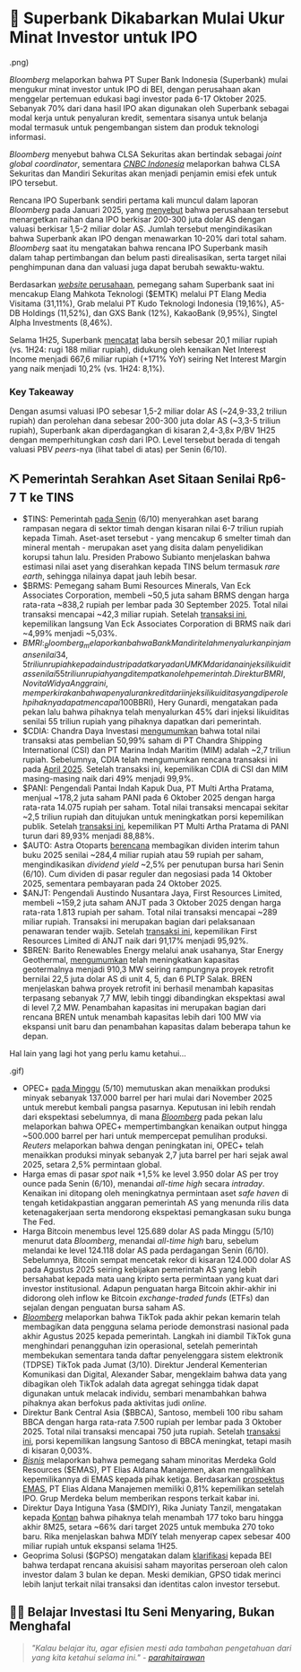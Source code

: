 # 🏦 Superbank Dikabarkan Mulai Ukur Minat Investor untuk IPO

.png)

_Bloomberg_ melaporkan bahwa PT Super Bank Indonesia (Superbank) mulai mengukur minat investor untuk IPO di BEI, dengan perusahaan akan menggelar pertemuan edukasi bagi investor pada 6-17 Oktober 2025. Sebanyak 70% dari dana hasil IPO akan digunakan oleh Superbank sebagai modal kerja untuk penyaluran kredit, sementara sisanya untuk belanja modal termasuk untuk pengembangan sistem dan produk teknologi informasi.

_Bloomberg_ menyebut bahwa CLSA Sekuritas akan bertindak sebagai _joint global coordinator_, sementara [_CNBC Indonesia_](https://www.cnbcindonesia.com/research/20251002103524-128-672195/saham-emtk-terbang-tinggi-ipo-superbank-ganti-sekuritas) melaporkan bahwa CLSA Sekuritas dan Mandiri Sekuritas akan menjadi penjamin emisi efek untuk IPO tersebut.

Rencana IPO Superbank sendiri pertama kali muncul dalam laporan _Bloomberg_ pada Januari 2025, yang [menyebut](https://snips.stockbit.com/snips-terbaru/-akra-guidance-2025-dan-jual-lahan-ke-antm#:~:text=Superbank%20Milik%20EMTK,atau%20spekulasi.) bahwa perusahaan tersebut menargetkan raihan dana IPO berkisar 200-300 juta dolar AS dengan valuasi berkisar 1,5-2 miliar dolar AS. Jumlah tersebut mengindikasikan bahwa Superbank akan IPO dengan menawarkan 10-20% dari total saham. _Bloomberg_ saat itu mengatakan bahwa rencana IPO Superbank masih dalam tahap pertimbangan dan belum pasti direalisasikan, serta target nilai penghimpunan dana dan valuasi juga dapat berubah sewaktu-waktu.

Berdasarkan [_website_ perusahaan](https://www.superbank.id/content/files/informasipemegangsaham/struktur-group-pemegang-saham-2025.pdf), pemegang saham Superbank saat ini mencakup Elang Mahkota Teknologi ($EMTK) melalui PT Elang Media Visitama (31,11%), Grab melalui PT Kudo Teknologi Indonesia (19,16%), A5-DB Holdings (11,52%), dan GXS Bank (12%), KakaoBank (9,95%), Singtel Alpha Investments (8,46%).

Selama 1H25, Superbank [mencatat](https://bucket-bfm-prd.s3.ap-southeast-3.amazonaws.com/files/laporan_keuangan_triwulans/upload/oMV56mOKwA2Vf1LFwm1zpopsiFq0TjzNz7e47FGu.pdf) laba bersih sebesar 20,1 miliar rupiah (vs. 1H24: rugi 188 miliar rupiah), didukung oleh kenaikan Net Interest Income menjadi 667,6 miliar rupiah (+171% YoY) seiring Net Interest Margin yang naik menjadi 10,2% (vs. 1H24: 8,1%).

### Key Takeaway

Dengan asumsi valuasi IPO sebesar 1,5-2 miliar dolar AS (~24,9-33,2 triliun rupiah) dan perolehan dana sebesar 200-300 juta dolar AS (~3,3-5 triliun rupiah), Superbank akan diperdagangkan di kisaran 2,4-3,8x P/BV 1H25 dengan memperhitungkan _cash_ dari IPO. Level tersebut berada di tengah valuasi PBV _peers_-nya (lihat tabel di atas) per Senin (6/10).

## ⛏️ Pemerintah Serahkan Aset Sitaan Senilai Rp6-7 T ke TINS

- $TINS: Pemerintah [pada Senin](https://setkab.go.id/presiden-prabowo-saksikan-penyerahan-aset-rampasan-negara-ke-pt-timah/) (6/10) menyerahkan aset barang rampasan negara di sektor timah dengan kisaran nilai 6-7 triliun rupiah kepada Timah. Aset-aset tersebut - yang mencakup 6 smelter timah dan mineral mentah - merupakan aset yang disita dalam penyelidikan korupsi tahun lalu. Presiden Prabowo Subianto menjelaskan bahwa estimasi nilai aset yang diserahkan kepada TINS belum termasuk _rare earth_, sehingga nilainya dapat jauh lebih besar.
- $BRMS: Pemegang saham Bumi Resources Minerals, Van Eck Associates Corporation, membeli ~50,5 juta saham BRMS dengan harga rata-rata ~838,2 rupiah per lembar pada 30 September 2025. Total nilai transaksi mencapai ~42,3 miliar rupiah. Setelah [transaksi ini](https://www.idx.co.id/StaticData/NewsAndAnnouncement/ANNOUNCEMENTSTOCK/From_EREP/202510/d613b4be9d_ec72a22979.pdf), kepemilikan langsung Van Eck Associates Corporation di BRMS naik dari ~4,99% menjadi ~5,03%.
- $BMRI: _Bloomberg_ melaporkan bahwa Bank Mandiri telah menyalurkan pinjaman senilai 34,5 triliun rupiah kepada industri padat karya dan UMKM dari dana injeksi likuiditas senilai 55 triliun rupiah yang ditempatkan oleh pemerintah. Direktur BMRI, Novita Widya Anggraini, memperkirakan bahwa penyaluran kredit dari injeksi likuiditas yang diperoleh pihaknya dapat mencapai 100% pada akhir 2025. [Sebelumnya](https://www.cnbcindonesia.com/market/20251002191954-17-672436/bri--bbri--sudah-salurkan-45-dari-penempatan-dana-purbaya-rp55-t), Direktur Utama Bank Rakyat Indonesia ($BBRI), Hery Gunardi, mengatakan pada pekan lalu bahwa pihaknya telah menyalurkan 45% dari injeksi likuiditas senilai 55 triliun rupiah yang pihaknya dapatkan dari pemerintah.
- $CDIA: Chandra Daya Investasi [mengumumkan](https://www.idx.co.id/StaticData/NewsAndAnnouncement/ANNOUNCEMENTSTOCK/From_EREP/202510/9779ab1bd3_45567e09f7.pdf) bahwa total nilai transaksi atas pembelian 50,99% saham di PT Chandra Shipping International (CSI) dan PT Marina Indah Maritim (MIM) adalah ~2,7 triliun rupiah. Sebelumnya, CDIA telah mengumumkan rencana transaksi ini pada [April 2025](https://snips.stockbit.com/snips-terbaru/kompilasi-buyback-saham-oleh-emiten#:~:text=%24TPIA%3A%20Chandra%20Asri%20Pacific%20melalui%20anak%20usahanya%2C%20Chandra%20Daya%20Investasi%2C%20menandatangani%20perjanjian%20pembelian%2050%2C99%25%20saham%20di%20PT%20Chandra%20Shipping%20International%20dan%20PT%20Marina%20Indah%20Maritim%2C%20dengan%20nilai%20transaksi%20masing%E2%80%93masing%20belum%20diumumkan). Setelah transaksi ini, kepemilikan CDIA di CSI dan MIM masing-masing naik dari 49% menjadi 99,9%.
- $PANI: Pengendali Pantai Indah Kapuk Dua, PT Multi Artha Pratama, menjual ~178,2 juta saham PANI pada 6 Oktober 2025 dengan harga rata-rata 14.075 rupiah per saham. Total nilai transaksi mencapai sekitar ~2,5 triliun rupiah dan ditujukan untuk meningkatkan porsi kepemilikan publik. Setelah [transaksi ini](https://www.idx.co.id/StaticData/NewsAndAnnouncement/ANNOUNCEMENTSTOCK/From_EREP/202510/15ace21783_ee1bed2866.pdf), kepemilikan PT Multi Artha Pratama di PANI turun dari 89,93% menjadi 88,88%.
- $AUTO: Astra Otoparts [berencana](https://www.idx.co.id/StaticData/NewsAndAnnouncement/ANNOUNCEMENTSTOCK/From_EREP/202510/5044e8afa6_6033ee6b09.pdf) membagikan dividen interim tahun buku 2025 senilai ~284,4 miliar rupiah atau 59 rupiah per saham, mengindikasikan _dividend yield_ ~2,5% per penutupan bursa hari Senin (6/10). Cum dividen di pasar reguler dan negosiasi pada 14 Oktober 2025, sementara pembayaran pada 24 Oktober 2025.
- $ANJT: Pengendali Austindo Nusantara Jaya, First Resources Limited, membeli ~159,2 juta saham ANJT pada 3 Oktober 2025 dengan harga rata-rata 1.813 rupiah per saham. Total nilai transaksi mencapai ~289 miliar rupiah. Transaksi ini merupakan bagian dari pelaksanaan penawaran tender wajib. Setelah [transaksi ini](https://www.idx.co.id/StaticData/NewsAndAnnouncement/ANNOUNCEMENTSTOCK/From_EREP/202510/61ab1b67a0_9eaa5caa95.pdf), kepemilikan First Resources Limited di ANJT naik dari 91,17% menjadi 95,92%.
- $BREN: Barito Renewables Energy melalui anak usahanya, Star Energy Geothermal, [mengumumkan](https://www.idx.co.id/StaticData/NewsAndAnnouncement/ANNOUNCEMENTSTOCK/From_EREP/202510/3f941b4ba2_f87b3b6e9d.pdf) telah meningkatkan kapasitas geotermalnya menjadi 910,3 MW seiring rampungnya proyek retrofit bernilai 22,5 juta dolar AS di unit 4, 5, dan 6 PLTP Salak. BREN menjelaskan bahwa proyek retrofit ini berhasil menambah kapasitas terpasang sebanyak 7,7 MW, lebih tinggi dibandingkan ekspektasi awal di level 7,2 MW. Penambahan kapasitas ini merupakan bagian dari rencana BREN untuk menambah kapasitas lebih dari 100 MW via ekspansi unit baru dan penambahan kapasitas dalam beberapa tahun ke depan.

Hal lain yang lagi hot yang perlu kamu ketahui...

.gif)

- OPEC+ [pada Minggu](https://www.reuters.com/business/energy/opec-poised-raise-oil-output-further-sources-say-2025-10-05/) (5/10) memutuskan akan menaikkan produksi minyak sebanyak 137.000 barrel per hari mulai dari November 2025 untuk merebut kembali pangsa pasarnya. Keputusan ini lebih rendah dari ekspektasi sebelumnya, di mana [_Bloomberg_](https://snips.stockbit.com/snips-terbaru/-menkeu-optimis-ekonomi-ri-55-yoy-pada-4q25#:~:text=Bloomberg%20melaporkan%20bahwa,ini%20belum%20final.) pada pekan lalu melaporkan bahwa OPEC+ mempertimbangkan kenaikan output hingga ~500.000 barrel per hari untuk mempercepat pemulihan produksi. _Reuters_ melaporkan bahwa dengan peningkatan ini, OPEC+ telah menaikkan produksi minyak sebanyak 2,7 juta barrel per hari sejak awal 2025, setara 2,5% permintaan global.
- Harga emas di pasar _spot_ naik +1,5% ke level 3.950 dolar AS per troy ounce pada Senin (6/10), menandai _all-time high_ secara _intraday_. Kenaikan ini ditopang oleh meningkatnya permintaan aset _safe haven_ di tengah ketidakpastian anggaran pemerintah AS yang menunda rilis data ketenagakerjaan serta mendorong ekspektasi pemangkasan suku bunga The Fed.
- Harga Bitcoin menembus level 125.689 dolar AS pada Minggu (5/10) menurut data _Bloomberg_, menandai _all-time high_ baru, sebelum melandai ke level 124.118 dolar AS pada perdagangan Senin (6/10). Sebelumnya, Bitcoin sempat mencetak rekor di kisaran 124.000 dolar AS pada Agustus 2025 seiring kebijakan pemerintah AS yang lebih bersahabat kepada mata uang kripto serta permintaan yang kuat dari investor institusional. Adapun penguatan harga Bitcoin akhir-akhir ini didorong oleh inflow ke Bitcoin _exchange-traded funds_ (ETFs) dan sejalan dengan penguatan bursa saham AS.
- [_Bloomberg_](https://www.bloomberg.com/news/articles/2025-10-06/tiktok-license-spat-highlights-bytedance-s-indonesia-challenges#:~:text=TikTok%20shared%20a%20trove%20of,its%20biggest%20Southeast%20Asian%20market.) melaporkan bahwa TikTok pada akhir pekan kemarin telah membagikan data pengguna selama periode demonstrasi nasional pada akhir Agustus 2025 kepada pemerintah. Langkah ini diambil TikTok guna menghindari penangguhan izin operasional, setelah pemerintah membekukan sementara tanda daftar penyelenggara sistem elektronik (TDPSE) TikTok pada Jumat (3/10). Direktur Jenderal Kementerian Komunikasi dan Digital, Alexander Sabar, mengeklaim bahwa data yang dibagikan oleh TikTok adalah data agregat sehingga tidak dapat digunakan untuk melacak individu, sembari menambahkan bahwa pihaknya akan berfokus pada aktivitas judi _online._
- Direktur Bank Central Asia ($BBCA), Santoso, membeli 100 ribu saham BBCA dengan harga rata-rata 7.500 rupiah per lembar pada 3 Oktober 2025. Total nilai transaksi mencapai 750 juta rupiah. Setelah [transaksi ini](https://www.idx.co.id/StaticData/NewsAndAnnouncement/ANNOUNCEMENTSTOCK/From_EREP/202510/36dfd42fa8_0ba8b27286.pdf), porsi kepemilikan langsung Santoso di BBCA meningkat, tetapi masih di kisaran 0,003%.
- [_Bisnis_](https://market.bisnis.com/read/20251003/192/1917220/investor-minoritas-merdeka-gold-emas-jual-kendali-perusahaan) melaporkan bahwa pemegang saham minoritas Merdeka Gold Resources ($EMAS), PT Elias Aldana Manajemen, akan mengalihkan kepemilikannya di EMAS kepada pihak ketiga. Berdasarkan [prospektus EMAS](https://www.e-ipo.co.id/id/pipeline/get-propectus-file?id=344&type=), PT Elias Aldana Manajemen memiliki 0,81% kepemilikan setelah IPO. Grup Merdeka belum memberikan respons terkait kabar ini.
- Direktur Daya Intiguna Yasa ($MDIY), Rika Juniaty Tanzil, mengatakan kepada [Kontan](https://industri.kontan.co.id/news/daya-intiguna-yasa-mdiy-realisasikan-pembukaan-177-toko-baru-hingga-agustus-2025) bahwa pihaknya telah menambah 177 toko baru hingga akhir 8M25, setara ~66% dari target 2025 untuk membuka 270 toko baru. Rika menjelaskan bahwa MDIY telah menyerap capex sebesar 400 miliar rupiah untuk ekspansi selama 1H25.
- Geoprima Solusi ($GPSO) mengatakan dalam [klarifikasi](https://www.idx.co.id/StaticData/NewsAndAnnouncement/ANNOUNCEMENTSTOCK/From_EREP/202509/805d467d87_2d198fb9f0.pdf) kepada BEI bahwa terdapat rencana akuisisi saham mayoritas perseroan oleh calon investor dalam 3 bulan ke depan. Meski demikian, GPSO tidak merinci lebih lanjut terkait nilai transaksi dan identitas calon investor tersebut.

## 🧑‍🎨 Belajar Investasi Itu Seni Menyaring, Bukan Menghafal

> _"Kalau belajar itu, agar efisien mesti ada tambahan pengetahuan dari yang kita ketahui selama ini." -_ [_parahitairawan_](https://stockbit.com/parahitairawan)

#####
